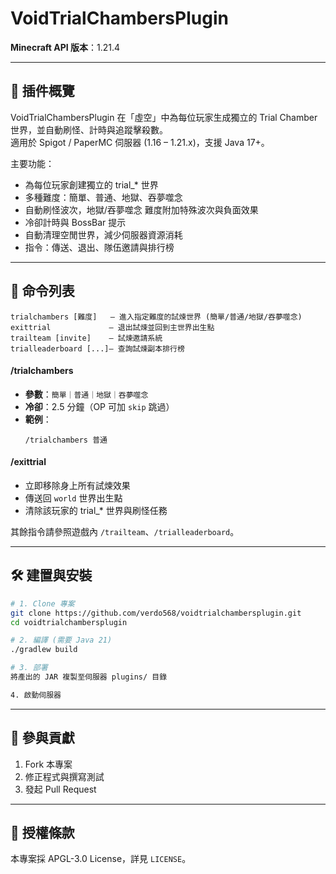 # VoidTrialChambersPlugin

**Minecraft API 版本**：1.21.4

---

## 📜 插件概覽

VoidTrialChambersPlugin 在「虛空」中為每位玩家生成獨立的 Trial Chamber 世界，並自動刷怪、計時與追蹤擊殺數。  
適用於 Spigot / PaperMC 伺服器 (1.16 – 1.21.x)，支援 Java 17+。

主要功能：
- 為每位玩家創建獨立的 trial_* 世界  
- 多種難度：簡單、普通、地獄、吞夢噬念 
- 自動刷怪波次，地獄/吞夢噬念 難度附加特殊波次與負面效果
- 冷卻計時與 BossBar 提示  
- 自動清理空閒世界，減少伺服器資源消耗  
- 指令：傳送、退出、隊伍邀請與排行榜

---

## 📜 命令列表
```
trialchambers [難度]   — 進入指定難度的試煉世界 (簡單/普通/地獄/吞夢噬念)
exittrial             — 退出試煉並回到主世界出生點
trailteam [invite]    — 試煉邀請系統
trialleaderboard [...]— 查詢試煉副本排行榜
```

#### /trialchambers
- **參數**：`簡單｜普通｜地獄｜吞夢噬念`  
- **冷卻**：2.5 分鐘（OP 可加 `skip` 跳過）  
- **範例**：  
  ```
  /trialchambers 普通
  ```

#### /exittrial
- 立即移除身上所有試煉效果  
- 傳送回 `world` 世界出生點  
- 清除該玩家的 trial_* 世界與刷怪任務

其餘指令請參照遊戲內 `/trailteam`、`/trialleaderboard`。

---
## 🛠 建置與安裝

```bash
# 1. Clone 專案
git clone https://github.com/verdo568/voidtrialchambersplugin.git
cd voidtrialchambersplugin

# 2. 編譯 (需要 Java 21)
./gradlew build

# 3. 部署
將產出的 JAR 複製至伺服器 plugins/ 目錄

4. 啟動伺服器
```

---

## 🤝 參與貢獻

1. Fork 本專案  
2. 修正程式與撰寫測試  
3. 發起 Pull Request 

---

## 📄 授權條款

本專案採 APGL-3.0 License，詳見 `LICENSE`。  